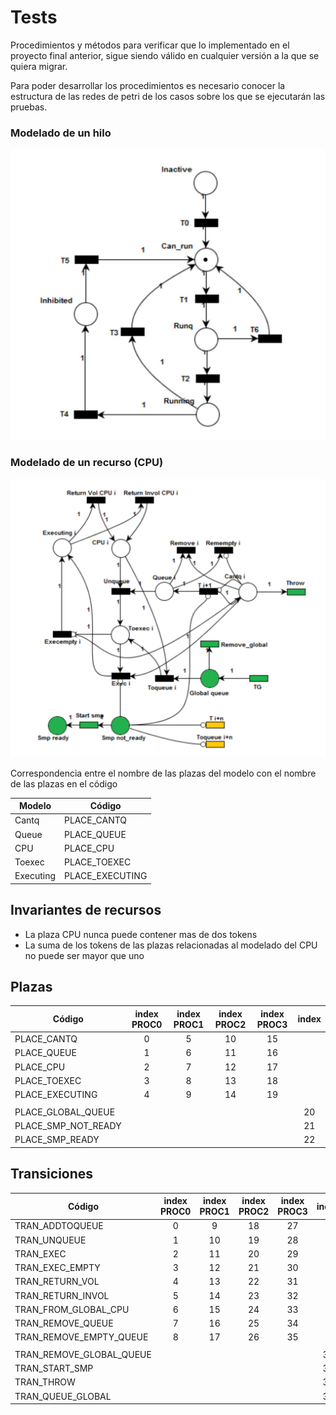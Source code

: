 # Tests

Procedimientos y métodos para verificar que lo implementado en el proyecto final anterior, sigue siendo válido en cualquier versión a la que se quiera migrar.

Para poder desarrollar los procedimientos es necesario conocer la estructura de las redes de petri de los casos sobre los que se ejecutarán las pruebas.

### Modelado de un hilo

<img src="../assets/thread_model.jpeg">

### Modelado de un recurso (CPU)

<img src="../assets/single_resource_net_model.png">

Correspondencia entre el nombre de las plazas del modelo con el nombre de las plazas en el código

| Modelo    | Código          |
| --------- | --------------- |
| Cantq     | PLACE_CANTQ     |
| Queue     | PLACE_QUEUE     |
| CPU       | PLACE_CPU       |
| Toexec    | PLACE_TOEXEC    |
| Executing | PLACE_EXECUTING |

## Invariantes de recursos

- La plaza CPU nunca puede contener mas de dos tokens
- La suma de los tokens de las plazas relacionadas al modelado del CPU no puede ser mayor que uno

## Plazas

| Código              | index PROC0 | index PROC1 | index PROC2 | index PROC3 | index |
| ------------------- | :---------: | :---------: | :---------: | :---------: | :---: |
| PLACE_CANTQ         |      0      |      5      |     10      |     15      |       |
| PLACE_QUEUE         |      1      |      6      |     11      |     16      |       |
| PLACE_CPU           |      2      |      7      |     12      |     17      |       |
| PLACE_TOEXEC        |      3      |      8      |     13      |     18      |       |
| PLACE_EXECUTING     |      4      |      9      |     14      |     19      |       |
|                     |             |             |             |             |       |
| PLACE_GLOBAL_QUEUE  |             |             |             |             |  20   |
| PLACE_SMP_NOT_READY |             |             |             |             |  21   |
| PLACE_SMP_READY     |             |             |             |             |  22   |

## Transiciones

| Código                   | index PROC0 | index PROC1 | index PROC2 | index PROC3 | index |
| ------------------------ | :---------: | :---------: | :---------: | :---------: | :---: |
| TRAN_ADDTOQUEUE          |      0      |      9      |     18      |     27      |       |
| TRAN_UNQUEUE             |      1      |     10      |     19      |     28      |       |
| TRAN_EXEC                |      2      |     11      |     20      |     29      |       |
| TRAN_EXEC_EMPTY          |      3      |     12      |     21      |     30      |       |
| TRAN_RETURN_VOL          |      4      |     13      |     22      |     31      |       |
| TRAN_RETURN_INVOL        |      5      |     14      |     23      |     32      |       |
| TRAN_FROM_GLOBAL_CPU     |      6      |     15      |     24      |     33      |       |
| TRAN_REMOVE_QUEUE        |      7      |     16      |     25      |     34      |       |
| TRAN_REMOVE_EMPTY_QUEUE  |      8      |     17      |     26      |     35      |       |
|                          |             |             |             |             |       |
| TRAN_REMOVE_GLOBAL_QUEUE |             |             |             |             |  36   |
| TRAN_START_SMP           |             |             |             |             |  37   |
| TRAN_THROW               |             |             |             |             |  38   |
| TRAN_QUEUE_GLOBAL        |             |             |             |             |  39   |
